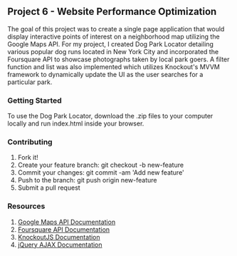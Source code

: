 ## Project 6 - Website Performance Optimization

The goal of this project was to create a single page application that would display interactive points of interest on a neighborhood map utilizing the Google Maps API. 
For my project, I created Dog Park Locator detailing various popular dog runs located in New York City and incorporated the Foursquare API to showcase photographs taken by local park goers.
A filter function and list was also implemented which utilizes Knockout's MVVM framework to dynamically update the UI as the user searches for a particular park.

### Getting Started

To use the Dog Park Locator, download the .zip files to your computer locally and run index.html inside your browser.

### Contributing
1. Fork it!
1. Create your feature branch: git checkout -b new-feature
1. Commit your changes: git commit -am 'Add new feature'
1. Push to the branch: git push origin new-feature
1. Submit a pull request

### Resources

1. [Google Maps API Documentation](https://developers.google.com/maps/documentation/)
1. [Foursquare API Documentation](https://developer.foursquare.com/start)
1. [KnockoutJS Documentation](http://knockoutjs.com/documentation/introduction.html)
1. [jQuery AJAX Documentation](http://api.jquery.com/jquery.ajax/)